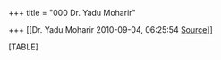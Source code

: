 +++
title = "000 Dr. Yadu Moharir"

+++
[[Dr. Yadu Moharir	2010-09-04, 06:25:54 [Source](https://groups.google.com/g/bvparishat/c/NmjtZbIPHOk)]]



[TABLE]

  

